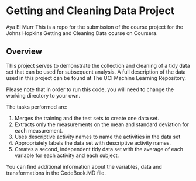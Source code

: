# Getting and Cleaning Data Project
Aya El Murr
This is a repo for the submission of the course project for the Johns Hopkins Getting and Cleaning Data course on Coursera.

## Overview

This project serves to demonstrate the collection and cleaning of a tidy data set that can be used for subsequent analysis. A full description of the data used in this project can be found at The UCI Machine Learning Repository.

Please note that in order to run this code, you will need to change the working directory to your own. 

The tasks performed are: 
1. Merges the training and the test sets to create one data set.
2. Extracts only the measurements on the mean and standard deviation for each measurement.
3. Uses descriptive activity names to name the activities in the data set
4. Appropriately labels the data set with descriptive activity names.
5. Creates a second, independent tidy data set with the average of each variable for each activity and each subject.

You can find additional information about the variables, data and transformations in the CodeBook.MD file.
